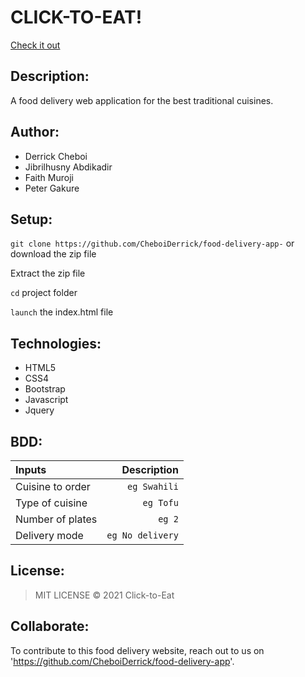 # CLICK-TO-EAT!
[Check it out](https://github.com/CheboiDerrick/food-delivery-app)


## Description: 
A food delivery web application for the best traditional cuisines.

## Author:
* Derrick Cheboi
* Jibrilhusny Abdikadir
* Faith Muroji
* Peter Gakure

## Setup:
`git clone https://github.com/CheboiDerrick/food-delivery-app-` or download the zip file

Extract the zip file

`cd` project folder

`launch` the index.html file

## Technologies:
* HTML5
* CSS4
* Bootstrap
* Javascript
* Jquery

## BDD:
| Inputs |  Description |
| :---         |          ---: |
| Cuisine to order   | `eg Swahili`|
| Type of cuisine     | `eg Tofu`   |
| Number of plates   | `eg 2`   |
| Delivery mode   | `eg No delivery`   |

## License:
>MIT LICENSE &copy; 2021 Click-to-Eat

## Collaborate:
To contribute to this food delivery website, reach out to us on 'https://github.com/CheboiDerrick/food-delivery-app'.

